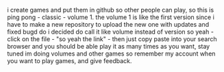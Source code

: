 i create games and put them in github so other people can play, so this is ping pong - classic - volume 1. the volume 1 is like the first version since i have to make a new repository to upload the new one with updates and fixed bugd do i decided do call it like volume instead of version  so yeah - click on the file - "so  yeah the link" - then just copy paste into your search browser and you should be able
play it as many times as you want, stay tuned im doing volumes and other games so remember my account when you want to play games, and give feedback.
